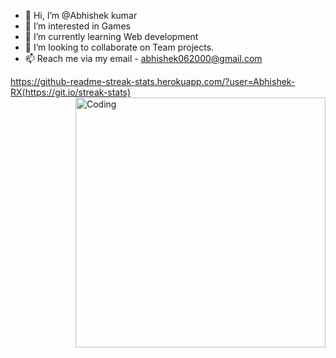 - 👋 Hi, I’m @Abhishek kumar
- 👀 I’m interested in Games
- 🌱 I’m currently learning Web development
- 💞️ I’m looking to collaborate on Team projects.
- 📫 Reach me via my email - abhishek062000@gmail.com

<!---
Abhishek-RX/Abhishek-RX is a ✨ special ✨ repository because its `README.md` (this file) appears on your GitHub profile.
You can click the Preview link to take a look at your changes.
--->
https://github-readme-streak-stats.herokuapp.com/?user=Abhishek-RX(https://git.io/streak-stats)
<img align="right" alt="Coding" width="400" src="https://i.gifer.com/bJk.gif">
